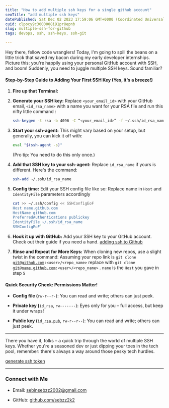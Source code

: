 ```yaml
---
title: "How to add multiple ssh keys for a single github account"
seoTitle: "add multiple ssh keys"
datePublished: Sat Dec 02 2023 17:59:06 GMT+0000 (Coordinated Universal Time)
cuid: clpocy9c3000008i91pr8epnb
slug: multiple-ssh-for-github
tags: devops, ssh, ssh-keys, ssh-git

---
```


Hey there, fellow code wranglers! Today, I'm going to spill the beans on a little trick that saved my bacon during my early developer internships. Picture this: you're happily using your personal GitHub account with SSH, and boom! Suddenly, you need to juggle multiple SSH keys. Sound familiar?

#### Step-by-Step Guide to Adding Your First SSH Key (Yes, it's a breeze!)

1. **Fire up that Terminal:**
    
2. **Generate your SSH key:** Replace `<your_email_id>` with your GitHub email, `<id_rsa_name>` with a name you want for your RSA file and run this nifty little command :
    
    ```bash
    ssh-keygen -t rsa -b 4096 -C “<your_email_id>” -f ~/.ssh/id_rsa_name
    ```
    
3. **Start your ssh-agent:** This might vary based on your setup, but generally, you can kick it off with:
    
    ```bash
    eval "$(ssh-agent -s)"
    ```
    
    (Pro tip: You need to do this only once.)
    
4. **Add that SSH key to your ssh-agent:** Replace `id_rsa_name` if yours is different. Here's the command:
    
    ```bash
    ssh-add ~/.ssh/id_rsa_name
    ```
    
5. **Config time:** Edit your SSH config file like so: Replace name in `Host` and `IdentityFile` parameters accordingly
    
    ```bash
    cat >> ~/.ssh/config << SSHConfigEoF  
    Host name.github.com  
    HostName github.com
    PreferredAuthentications publickey  
    IdentityFile ~/.ssh/id_rsa_name 
    SSHConfigEoF`
    ```
    
6. **Hook it up with GitHub:** Add your SSH key to your GitHub account. Check out their guide if you need a hand. [adding ssh to Github](https://docs.github.com/en/authentication/connecting-to-github-with-ssh/adding-a-new-ssh-key-to-your-github-account)
    
7. **Rinse and Repeat for More Keys:** When cloning new repos, use a slight twist in the command: Assuming your repo link is `git clone` [`git@github.com`](mailto:git@github.com)`:<user>/<repo_name>` replace with `git clone` [`git@name.github.com`](mailto:git@name.github.com)`:<user>/<repo_name>` . `name` is the `Host` you gave in step `5`
    

#### Quick Security Check: Permissions Matter!

* **Config file (**`rw-r--r-`): You can read and write; others can just peek.
    
* **Private key (**`id_rsa`, `rw-------`): Eyes only for you – full access, but keep it under wraps!
    
* **Public key (**`id_`[`rsa.pub`](http://rsa.pub), `rw-r--r--`): You can read and write; others can just peek.
    

---

There you have it, folks – a quick trip through the world of multiple SSH keys. Whether you're a seasoned dev or just dipping your toes in the tech pool, remember: there's always a way around those pesky tech hurdles.

[generate ssh token](https://docs.github.com/en/authentication/connecting-to-github-with-ssh/generating-a-new-ssh-key-and-adding-it-to-the-ssh-agent?platform=linux)

---

### Connect with Me

* Email: [sebinsebzz2002@gmail.com](mailto:sebinsebzz2002@gmail.com)
    
* GitHub: [github.com/sebzz2k2](http://github.com/sebzz2k2)